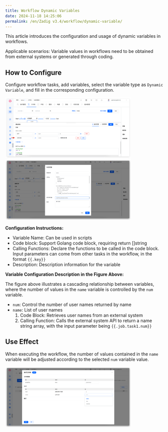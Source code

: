 ```yaml
---
title: Workflow Dynamic Variables
date: 2024-11-18 14:25:06
permalink: /en/Zadig v3.4/workflow/dynamic-variable/
---
```


This article introduces the configuration and usage of dynamic variables in workflows.

Applicable scenarios: Variable values in workflows need to be obtained from external systems or generated through coding.

## How to Configure

Configure workflow tasks, add variables, select the variable type as `Dynamic Variable`, and fill in the corresponding configuration.

<img src="../../../../_images/dynamic_var_1.png" width="400" />
<img src="../../../../_images/dynamic_var_2.png" width="400" />

**Configuration Instructions:**
- Variable Name: Can be used in scripts
- Code block: Support Golang code block, requiring return []string
- Calling Functions: Declare the functions to be called in the code block. Input parameters can come from other tasks in the workflow, in the format <span v-pre>`{{.key}}`</span>
- Description: Description information for the variable

**Variable Configuration Description in the Figure Above:**

The figure above illustrates a cascading relationship between variables, where the number of values in the `name` variable is controlled by the `num` variable.
- `num`: Control the number of user names returned by name
- `name`: List of user names
   1. Code Block: Retrieves user names from an external system
   2. Calling Function: Calls the external system API to return a name string array, with the input parameter being <span v-pre>`{{.job.task1.num}}`</span>

## Use Effect

When executing the workflow, the number of values contained in the `name` variable will be adjusted according to the selected `num` variable value.

<img src="../../../../_images/dynamic_var_3.png" width="400" />